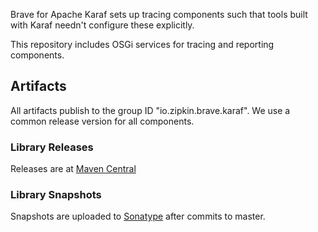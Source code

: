 Brave for Apache Karaf sets up tracing components such that tools built with Karaf needn't configure
these explicitly.

This repository includes OSGi services for tracing and reporting components.

## Artifacts
All artifacts publish to the group ID "io.zipkin.brave.karaf". We use a common release version for
all components.

### Library Releases
Releases are at [Maven Central](http://search.maven.org/#search%7Cga%7C1%7Cg%3A%22io.zipkin.brave.karaf%22)
### Library Snapshots
Snapshots are uploaded to [Sonatype](https://oss.sonatype.org/content/repositories/snapshots) after
commits to master.
